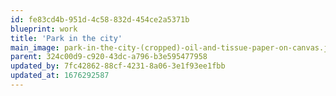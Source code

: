 ```yaml
---
id: fe83cd4b-951d-4c58-832d-454ce2a5371b
blueprint: work
title: 'Park in the city'
main_image: park-in-the-city-(cropped)-oil-and-tissue-paper-on-canvas.jpg
parent: 324c00d9-c920-43dc-a796-b3e595477958
updated_by: 7fc42862-88cf-4231-8a06-3e1f93ee1fbb
updated_at: 1676292587
---
```

